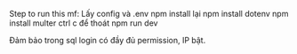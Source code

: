 Step to run this mf:
    Lấy config và .env 
    npm install lại 
    npm install dotenv
    npm install multer
    ctrl c để thoát
    npm run dev


Đảm bảo trong sql login có đầy đủ permission, IP bật.